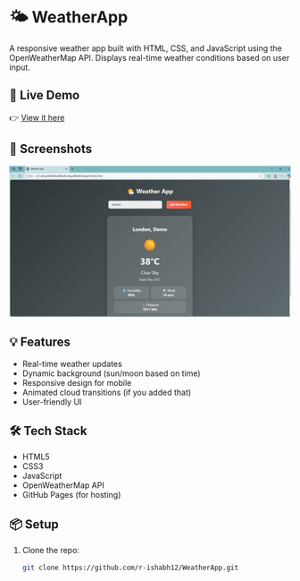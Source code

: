 # 🌤️ WeatherApp

A responsive weather app built with HTML, CSS, and JavaScript using the OpenWeatherMap API. Displays real-time weather conditions based on user input.

## 🔗 Live Demo
👉 [View it here](https://r-ishabh12.github.io/WeatherApp/)

## 📸 Screenshots
<img src="Screenshot 2025-06-28 021630.png" alt="Weather App Screenshot" width="600"/>

## 💡 Features
- Real-time weather updates
- Dynamic background (sun/moon based on time)
- Responsive design for mobile
- Animated cloud transitions (if you added that)
- User-friendly UI

## 🛠️ Tech Stack
- HTML5
- CSS3
- JavaScript
- OpenWeatherMap API
- GitHub Pages (for hosting)

## 📦 Setup
1. Clone the repo:
   ```bash
   git clone https://github.com/r-ishabh12/WeatherApp.git
